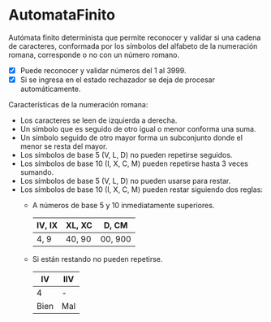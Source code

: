 # AutomataFinito
Autómata finito determinista que permite reconocer y validar si una cadena de caracteres, conformada por los símbolos del alfabeto de la numeración romana, corresponde o no con un número romano. 

- [x] Puede reconocer y validar números del 1 al 3999.
- [x] Si se ingresa en el estado rechazador se deja de procesar automáticamente.

Características de la numeración romana:
- Los caracteres se leen de izquierda a derecha.
- Un símbolo que es seguido de otro igual o menor conforma una suma.
- Un símbolo seguido de otro mayor forma un subconjunto donde el menor se resta del mayor.
- Los símbolos de base 5 (V, L, D) no pueden repetirse seguidos.
- Los símbolos de base 10 (I, X, C, M) pueden repetirse hasta 3 veces sumando.
- Los símbolos de base 5 (V, L, D) no pueden usarse para restar.
- Los símbolos de base 10 (I, X, C, M) pueden restar siguiendo dos reglas:
	- A números de base 5 y 10 inmediatamente superiores.
		
		| IV, IX | XL, XC | D, CM |
		| --- | --- | --- |
		| 4, 9  |  40, 90  | 00, 900 |
		
	- Si están restando no pueden repetirse.
		
		| IV | IIV |
		| --- | --- |
		| 4  |  -  |
		| Bien | Mal |
		